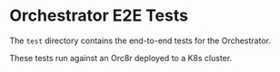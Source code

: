 # Orchestrator E2E Tests

The `test` directory contains the end-to-end tests for the Orchestrator.

These tests run against an Orc8r deployed to a K8s cluster.
